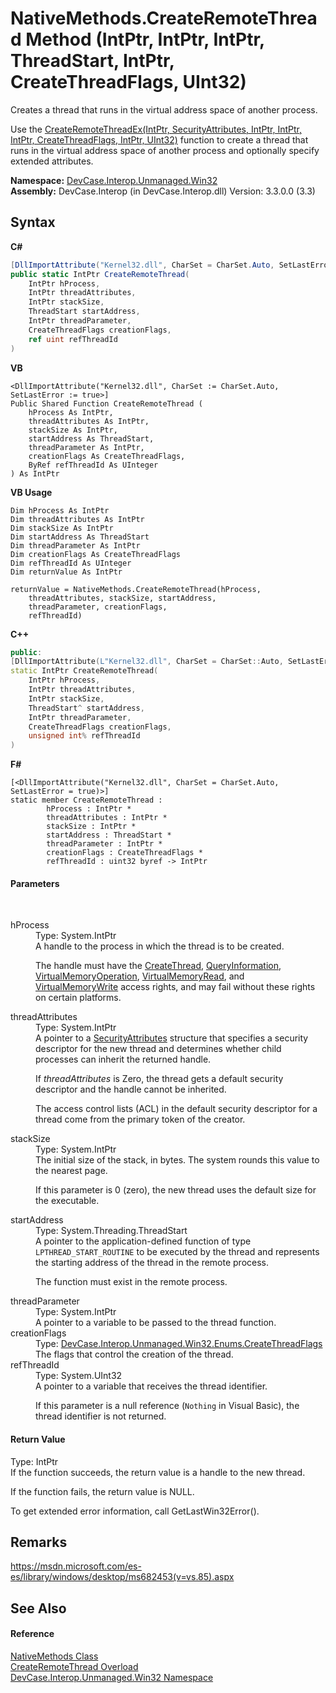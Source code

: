 # NativeMethods.CreateRemoteThread Method (IntPtr, IntPtr, IntPtr, ThreadStart, IntPtr, CreateThreadFlags, UInt32)
 

Creates a thread that runs in the virtual address space of another process. 

 Use the <a href="M_DevCase_Interop_Unmanaged_Win32_NativeMethods_CreateRemoteThreadEx">CreateRemoteThreadEx(IntPtr, SecurityAttributes, IntPtr, IntPtr, IntPtr, CreateThreadFlags, IntPtr, UInt32)</a> function to create a thread that runs in the virtual address space of another process and optionally specify extended attributes.

**Namespace:**&nbsp;<a href="N_DevCase_Interop_Unmanaged_Win32">DevCase.Interop.Unmanaged.Win32</a><br />**Assembly:**&nbsp;DevCase.Interop (in DevCase.Interop.dll) Version: 3.3.0.0 (3.3)

## Syntax

**C#**<br />
``` C#
[DllImportAttribute("Kernel32.dll", CharSet = CharSet.Auto, SetLastError = true)]
public static IntPtr CreateRemoteThread(
	IntPtr hProcess,
	IntPtr threadAttributes,
	IntPtr stackSize,
	ThreadStart startAddress,
	IntPtr threadParameter,
	CreateThreadFlags creationFlags,
	ref uint refThreadId
)
```

**VB**<br />
``` VB
<DllImportAttribute("Kernel32.dll", CharSet := CharSet.Auto, SetLastError := true>]
Public Shared Function CreateRemoteThread ( 
	hProcess As IntPtr,
	threadAttributes As IntPtr,
	stackSize As IntPtr,
	startAddress As ThreadStart,
	threadParameter As IntPtr,
	creationFlags As CreateThreadFlags,
	ByRef refThreadId As UInteger
) As IntPtr
```

**VB Usage**<br />
``` VB Usage
Dim hProcess As IntPtr
Dim threadAttributes As IntPtr
Dim stackSize As IntPtr
Dim startAddress As ThreadStart
Dim threadParameter As IntPtr
Dim creationFlags As CreateThreadFlags
Dim refThreadId As UInteger
Dim returnValue As IntPtr

returnValue = NativeMethods.CreateRemoteThread(hProcess, 
	threadAttributes, stackSize, startAddress, 
	threadParameter, creationFlags, 
	refThreadId)
```

**C++**<br />
``` C++
public:
[DllImportAttribute(L"Kernel32.dll", CharSet = CharSet::Auto, SetLastError = true)]
static IntPtr CreateRemoteThread(
	IntPtr hProcess, 
	IntPtr threadAttributes, 
	IntPtr stackSize, 
	ThreadStart^ startAddress, 
	IntPtr threadParameter, 
	CreateThreadFlags creationFlags, 
	unsigned int% refThreadId
)
```

**F#**<br />
``` F#
[<DllImportAttribute("Kernel32.dll", CharSet = CharSet.Auto, SetLastError = true)>]
static member CreateRemoteThread : 
        hProcess : IntPtr * 
        threadAttributes : IntPtr * 
        stackSize : IntPtr * 
        startAddress : ThreadStart * 
        threadParameter : IntPtr * 
        creationFlags : CreateThreadFlags * 
        refThreadId : uint32 byref -> IntPtr 

```


#### Parameters
&nbsp;<dl><dt>hProcess</dt><dd>Type: System.IntPtr<br />A handle to the process in which the thread is to be created. 

 The handle must have the <a href="T_DevCase_Interop_Unmanaged_Win32_Enums_ProcessAccessRights">CreateThread</a>, <a href="T_DevCase_Interop_Unmanaged_Win32_Enums_ProcessAccessRights">QueryInformation</a>, <a href="T_DevCase_Interop_Unmanaged_Win32_Enums_ProcessAccessRights">VirtualMemoryOperation</a>, <a href="T_DevCase_Interop_Unmanaged_Win32_Enums_ProcessAccessRights">VirtualMemoryRead</a>, and <a href="T_DevCase_Interop_Unmanaged_Win32_Enums_ProcessAccessRights">VirtualMemoryWrite</a> access rights, and may fail without these rights on certain platforms.</dd><dt>threadAttributes</dt><dd>Type: System.IntPtr<br />A pointer to a <a href="T_DevCase_Interop_Unmanaged_Win32_Structures_SecurityAttributes">SecurityAttributes</a> structure that specifies a security descriptor for the new thread and determines whether child processes can inherit the returned handle. 

 If *threadAttributes* is Zero, the thread gets a default security descriptor and the handle cannot be inherited. 

 The access control lists (ACL) in the default security descriptor for a thread come from the primary token of the creator.</dd><dt>stackSize</dt><dd>Type: System.IntPtr<br />The initial size of the stack, in bytes. The system rounds this value to the nearest page. 

 If this parameter is 0 (zero), the new thread uses the default size for the executable.</dd><dt>startAddress</dt><dd>Type: System.Threading.ThreadStart<br />A pointer to the application-defined function of type `LPTHREAD_START_ROUTINE` to be executed by the thread and represents the starting address of the thread in the remote process. 

 The function must exist in the remote process.</dd><dt>threadParameter</dt><dd>Type: System.IntPtr<br />A pointer to a variable to be passed to the thread function.</dd><dt>creationFlags</dt><dd>Type: <a href="T_DevCase_Interop_Unmanaged_Win32_Enums_CreateThreadFlags">DevCase.Interop.Unmanaged.Win32.Enums.CreateThreadFlags</a><br />The flags that control the creation of the thread.</dd><dt>refThreadId</dt><dd>Type: System.UInt32<br />A pointer to a variable that receives the thread identifier. 

 If this parameter is a null reference (`Nothing` in Visual Basic), the thread identifier is not returned.</dd></dl>

#### Return Value
Type: IntPtr<br />If the function succeeds, the return value is a handle to the new thread. 

 If the function fails, the return value is NULL. 

 To get extended error information, call GetLastWin32Error().

## Remarks
<a href="https://msdn.microsoft.com/es-es/library/windows/desktop/ms682453(v=vs.85).aspx" target="_blank">https://msdn.microsoft.com/es-es/library/windows/desktop/ms682453(v=vs.85).aspx</a>

## See Also


#### Reference
<a href="T_DevCase_Interop_Unmanaged_Win32_NativeMethods">NativeMethods Class</a><br /><a href="Overload_DevCase_Interop_Unmanaged_Win32_NativeMethods_CreateRemoteThread">CreateRemoteThread Overload</a><br /><a href="N_DevCase_Interop_Unmanaged_Win32">DevCase.Interop.Unmanaged.Win32 Namespace</a><br />